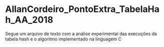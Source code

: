 # AllanCordeiro_PontoExtra_TabelaHah_AA_2018
Segue um arquivo de texto com a análise experimental das execuções da tabela hash e o algoritmo implementado na linguagem C
